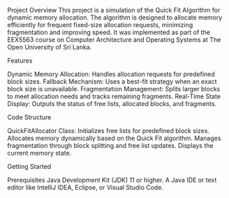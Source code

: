 Project Overview
This project is a simulation of the Quick Fit Algorithm for dynamic memory allocation. The algorithm is designed to allocate memory efficiently for frequent fixed-size allocation requests, minimizing fragmentation and improving speed. It was implemented as part of the EEX5563 course on Computer Architecture and Operating Systems at The Open University of Sri Lanka.

Features

Dynamic Memory Allocation: Handles allocation requests for predefined block sizes.
Fallback Mechanism: Uses a best-fit strategy when an exact block size is unavailable.
Fragmentation Management: Splits larger blocks to meet allocation needs and tracks remaining fragments.
Real-Time State Display: Outputs the status of free lists, allocated blocks, and fragments.

Code Structure

QuickFitAllocator Class:
Initializes free lists for predefined block sizes.
Allocates memory dynamically based on the Quick Fit algorithm.
Manages fragmentation through block splitting and free list updates.
Displays the current memory state.

Getting Started

Prerequisites
Java Development Kit (JDK) 11 or higher.
A Java IDE or text editor like IntelliJ IDEA, Eclipse, or Visual Studio Code.
